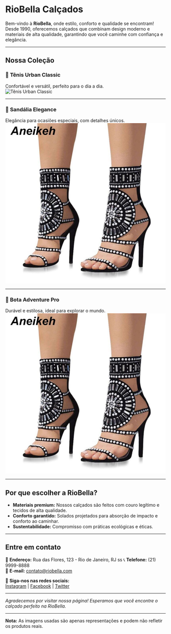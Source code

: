 # RioBella Calçados

Bem-vindo à **RioBella**, onde estilo, conforto e qualidade se encontram! Desde 1990, oferecemos calçados que combinam design moderno e materiais de alta qualidade, garantindo que você caminhe com confiança e elegância.

---

## Nossa Coleção

### 📌 **Tênis Urban Classic**
Confortável e versátil, perfeito para o dia a dia.  
![Tênis Urban Classic](T-nis-vintage-casual-feminino-atl-tico-cl-ssico-esportivo-cal-ado-ao-ar-livre-rua.jpg_640x640Q90.jpg_.avif)

---

### 📌 **Sandália Elegance**
Elegância para ocasiões especiais, com detalhes únicos.  
![Sandália Elegance](sapato-feminino-astral-moda-cigana-salto-alto-culture.jpg)

---

### 📌 **Bota Adventure Pro**
Durável e estilosa, ideal para explorar o mundo.  
![Bota Adventure Pro](sapato-feminino-astral-moda-cigana-salto-alto-culture.jpg)

---

## Por que escolher a RioBella?

- **Materiais premium:** Nossos calçados são feitos com couro legítimo e tecidos de alta qualidade.
- **Conforto garantido:** Solados projetados para absorção de impacto e conforto ao caminhar.
- **Sustentabilidade:** Compromisso com práticas ecológicas e éticas.

---

## Entre em contato

📍 **Endereço:** Rua das Flores, 123 - Rio de Janeiro, RJ  ss
📞 **Telefone:** (21) 9999-8888  
📧 **E-mail:** contato@riobella.com  

📱 **Siga-nos nas redes sociais:**  
[Instagram](https://instagram.com/riobella) | [Facebook](https://facebook.com/riobella) | [Twitter](https://twitter.com/riobella)

---

_Agradecemos por visitar nossa página! Esperamos que você encontre o calçado perfeito na RioBella._

---

**Nota:** As imagens usadas são apenas representações e podem não refletir os produtos reais.
